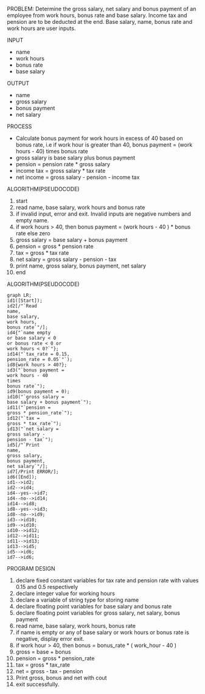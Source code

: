 PROBLEM: Determine the gross salary, net salary and bonus payment of an employee from work hours, bonus rate and base salary. Income tax and pension are to be deducted at the end. Base salary, name, bonus rate and work hours are user inputs.

INPUT

- name
- work hours
- bonus rate
- base salary

OUTPUT

- name
- gross salary
- bonus payment
- net salary

PROCESS

- Calculate bonus payment for work hours in excess of 40 based on bonus rate, i.e 
    if work hour is greater than 40, bonus payment = (work hours - 40) times bonus rate
- gross salary is base salary plus bonus payment
- pension = pension rate * gross salary
- income tax = gross salary * tax rate
- net income = gross salary - pension - income tax

ALGORITHM(PSEUDOCODE)

1. start
2. read name, base salary, work hours and bonus rate
3. if invalid input, error and exit. Invalid inputs are negative numbers and empty name.
4. if work hours > 40, then bonus payment = (work hours - 40 ) * bonus rate else zero
5. gross salary = base salary + bonus payment
6. pension = gross * pension rate
7. tax = gross * tax rate
8. net salary = gross salary - pension - tax
9. print name, gross salary, bonus payment, net salary
10. end

ALGORITHM(PSEUDOCODE)

```mermaid
graph LR;
id1([Start]);
id2[/"`Read
name,
base salary,
work hours,
bonus rate`"/];
id4{"`name empty
or base salary < 0
or bonus rate < 0 or
work hours < 0?`"};
id14("`tax_rate = 0.15,
pension_rate = 0.05`"`);
id8{work hours > 40?};
id3("`bonus payment =
work hours - 40
times
bonus rate`");
id9(bonus payment = 0);
id10("`gross salary =
base salary + bonus payment`");
id11("`pension =
gross * pension_rate`");
id12("`tax =
gross * tax_rate`");
id13("`net salary =
gross salary -
pension - tax`");
id5[/"`Print
name,
gross salary,
bonus payment,
net salary`"/];
id7[/Print ERROR/];
id6([End]);
id1-->id2;
id2-->id4;
id4--yes-->id7;
id4--no-->id14;
id14-->id8;
id8--yes-->id3;
id8--no-->id9;
id3-->id10;
id9-->id10;
id10-->id12;
id12-->id11;
id11-->id13;
id13-->id5;
id5-->id6;
id7-->id6;
```

PROGRAM DESIGN

1. declare fixed constant variables for tax rate and pension rate with values 0.15 and 0.5 respectively
2. declare integer value for working hours
3. declare a variable of string type for storing name
4. declare floating point variables for base salary and bonus rate
5. declare floating point variables for gross salary, net salary, bonus payment
6. read name, base salary, work hours, bonus rate
7. if name is empty or any of base salary or work hours or bonus rate is negative, display error exit.
8. if work hour > 40, then bonus = bonus_rate * ( work_hour - 40 )
9. gross = base + bonus
10. pension = gross * pension_rate
11. tax = gross * tax_rate
11. net = gross - tax - pension
12. Print gross, bonus and net with cout 
13. exit successfully.
